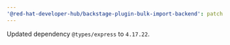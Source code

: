 ```yaml
---
'@red-hat-developer-hub/backstage-plugin-bulk-import-backend': patch
---
```


Updated dependency `@types/express` to `4.17.22`.
